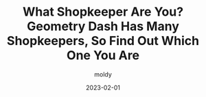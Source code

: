 ---
title: "What Shopkeeper Are You? Geometry Dash Has Many Shopkeepers, So Find Out Which One You Are"
date: 2023-02-01
desc: There are many shopkeepers in the game right now and even more coming in Geometry Dash update 2.2! Which shopkeeper do you most closely represent?
pageSlug: what-shopkeeper-are-you-geometry-dash
author: moldy
image: https://i.ytimg.com/vi/4jlvlZqH1-A/maxresdefault.jpg
imageSource: https://www.youtube.com/watch?v=4jlvlZqH1-A
questions:
    -
        question: How many orbs do you have?
        options:
            - Less than 100
            - Less than 1000
            - Less than 10,000
            - More than 10,000
    -
        question: What is your favorite upcoming Geometry Dash 2.2 feature out of the following?
        options:
            - Camera Controls
            - Backwards Movement
            - Sideways Gravity
            - Platformer Mode
    -
        question: Which shop do you think has the coolest icons?
        options:
            - None
            - The Main Shop
            - Scratch's Secret Shop
            - Potbor's Community Shop
    -
        question: What is your least favorite school subject out of the following?
        options:
            - Math
            - Science
            - History
            - English
    -
        question: What is your favorite game mode?
        options:
            - Cube
            - Ship
            - UFO
            - Wave
    -
        question: What Geometry Dash update is your favorite?
        options:
            - "1.9"
            - "2.0"
            - "2.1"
            - "2.2"
    -
        question: What is your favorite Geometry Dash main level out of the following?
        options:
            - Clubstep
            - Theory of Everything 2
            - Deadlocked
            - Explorers
    -
        question: When do you think Geometry Dash 2.2 will release from now?
        options:
            - 1 Month
            - 6 Months
            - 1 Year
            - 2 Years
    -
        question: How many demons have you beaten?
        options:
            - None
            - Less than 5
            - Less than 10
            - More than 10
    -
        question: What is your favorite vault in Geometry Dash?
        options:
            - None
            - The Vault
            - The Vault of Secrets
            - The Chamber of Time
outcomes:
    - You are Potbor!
    - You are the main shopkeeper!
    - You are Scratch!
    - You are the mechanic!
subcomes:
    - You are actively looking for things to learn and ways to expand your Geometry Dash knowledge, like Potbor in running his shop.
    - You are a chill person. You like to feel relaxed and because of so you don't get stressed out playing hard levels in Geometry Dash, just like the main shopkeeper.
    - You are very mysterious and like to keep to yourself. You are also really good at the game but you don't boast about your achievements, just like Scratch.
    - The mechanic is a shopkeeper coming in Geometry Dash 2.2. Just like him, you are actively awaiting the update. 2.2 when?
---